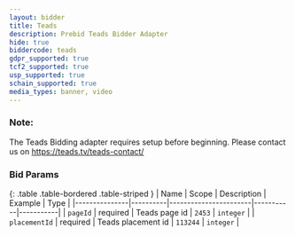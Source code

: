 ```yaml
---
layout: bidder
title: Teads
description: Prebid Teads Bidder Adapter
hide: true
biddercode: teads
gdpr_supported: true
tcf2_supported: true
usp_supported: true
schain_supported: true
media_types: banner, video
---
```


### Note:

The Teads Bidding adapter requires setup before beginning. Please contact us on https://teads.tv/teads-contact/

### Bid Params

{: .table .table-bordered .table-striped }
| Name          | Scope    | Description           | Example   | Type      |
|---------------|----------|-----------------------|-----------|-----------|
| `pageId`      | required | Teads page id         | `2453`    | `integer` |
| `placementId` | required | Teads placement id    | `113244`  | `integer` |
